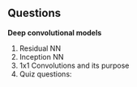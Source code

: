 ## Questions

**Deep convolutional models**

1. Residual NN
2. Inception NN
3. 1x1 Convolutions and its purpose
4. Quiz questions: <link>
